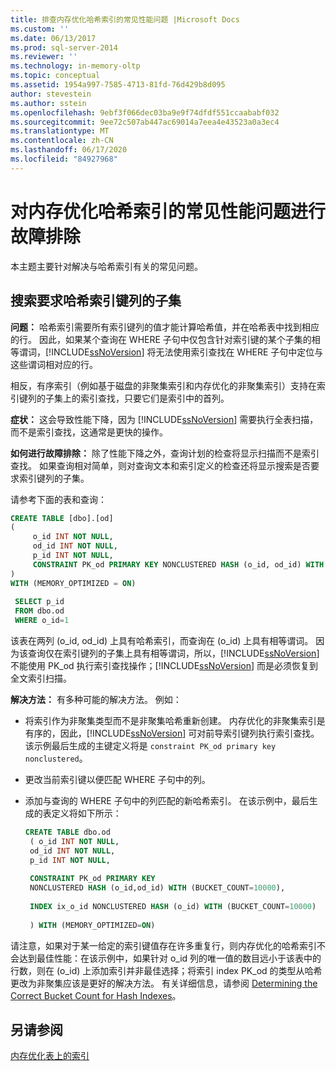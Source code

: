 ```yaml
---
title: 排查内存优化哈希索引的常见性能问题 |Microsoft Docs
ms.custom: ''
ms.date: 06/13/2017
ms.prod: sql-server-2014
ms.reviewer: ''
ms.technology: in-memory-oltp
ms.topic: conceptual
ms.assetid: 1954a997-7585-4713-81fd-76d429b8d095
author: stevestein
ms.author: sstein
ms.openlocfilehash: 9ebf3f066dec03ba9e9f74dfdf551ccaababf032
ms.sourcegitcommit: 9ee72c507ab447ac69014a7eea4e43523a0a3ec4
ms.translationtype: MT
ms.contentlocale: zh-CN
ms.lasthandoff: 06/17/2020
ms.locfileid: "84927968"
---
```

# <a name="troubleshooting-common-performance-problems-with-memory-optimized-hash-indexes"></a>对内存优化哈希索引的常见性能问题进行故障排除
  本主题主要针对解决与哈希索引有关的常见问题。  
  
## <a name="search-requires-a-subset-of-hash-index-key-columns"></a>搜索要求哈希索引键列的子集  
 **问题：** 哈希索引需要所有索引键列的值才能计算哈希值，并在哈希表中找到相应的行。 因此，如果某个查询在 WHERE 子句中仅包含针对索引键的某个子集的相等谓词，[!INCLUDE[ssNoVersion](../includes/ssnoversion-md.md)] 将无法使用索引查找在 WHERE 子句中定位与这些谓词相对应的行。  
  
 相反，有序索引（例如基于磁盘的非聚集索引和内存优化的非聚集索引）支持在索引键列的子集上的索引查找，只要它们是索引中的首列。  
  
 **症状：** 这会导致性能下降，因为 [!INCLUDE[ssNoVersion](../includes/ssnoversion-md.md)] 需要执行全表扫描，而不是索引查找，这通常是更快的操作。  
  
 **如何进行故障排除：** 除了性能下降之外，查询计划的检查将显示扫描而不是索引查找。 如果查询相对简单，则对查询文本和索引定义的检查还将显示搜索是否要求索引键列的子集。  
  
 请参考下面的表和查询：  
  
```sql  
CREATE TABLE [dbo].[od]  
(  
     o_id INT NOT NULL,  
     od_id INT NOT NULL,  
     p_id INT NOT NULL,  
     CONSTRAINT PK_od PRIMARY KEY NONCLUSTERED HASH (o_id, od_id) WITH (BUCKET_COUNT = 10000)  
)  
WITH (MEMORY_OPTIMIZED = ON)  
  
 SELECT p_id  
 FROM dbo.od  
 WHERE o_id=1  
```  
  
 该表在两列 (o_id, od_id) 上具有哈希索引，而查询在 (o_id) 上具有相等谓词。 因为该查询仅在索引键列的子集上具有相等谓词，所以，[!INCLUDE[ssNoVersion](../includes/ssnoversion-md.md)] 不能使用 PK_od 执行索引查找操作；[!INCLUDE[ssNoVersion](../includes/ssnoversion-md.md)] 而是必须恢复到全文索引扫描。  
  
 **解决方法：** 有多种可能的解决方法。 例如：  
  
-   将索引作为非聚集类型而不是非聚集哈希重新创建。 内存优化的非聚集索引是有序的，因此，[!INCLUDE[ssNoVersion](../includes/ssnoversion-md.md)] 可对前导索引键列执行索引查找。 该示例最后生成的主键定义将是 `constraint PK_od primary key nonclustered`。  
  
-   更改当前索引键以便匹配 WHERE 子句中的列。  
  
-   添加与查询的 WHERE 子句中的列匹配的新哈希索引。 在该示例中，最后生成的表定义将如下所示：  
  
    ```sql  
    CREATE TABLE dbo.od  
     ( o_id INT NOT NULL,  
     od_id INT NOT NULL,  
     p_id INT NOT NULL,  
  
     CONSTRAINT PK_od PRIMARY KEY   
     NONCLUSTERED HASH (o_id,od_id) WITH (BUCKET_COUNT=10000),  
  
     INDEX ix_o_id NONCLUSTERED HASH (o_id) WITH (BUCKET_COUNT=10000)  
  
     ) WITH (MEMORY_OPTIMIZED=ON)  
    ```  
  
 请注意，如果对于某一给定的索引键值存在许多重复行，则内存优化的哈希索引不会达到最佳性能：在该示例中，如果针对 o_id 列的唯一值的数目远小于该表中的行数，则在 (o_id) 上添加索引并非最佳选择；将索引 index PK_od 的类型从哈希更改为非聚集应该是更好的解决方法。 有关详细信息，请参阅 [Determining the Correct Bucket Count for Hash Indexes](../relational-databases/indexes/indexes.md)。  
  
## <a name="see-also"></a>另请参阅  
 [内存优化表上的索引](../relational-databases/in-memory-oltp/memory-optimized-tables.md)  
  
  
